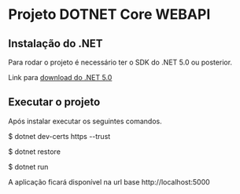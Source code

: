 # Projeto DOTNET Core WEBAPI

## Instalação do .NET

Para rodar o projeto é necessário ter o SDK do .NET 5.0 ou posterior.

Link para [download do .NET 5.0](https://dotnet.microsoft.com/download/dotnet/5.0)

## Executar o projeto

Após instalar executar os seguintes comandos.

$ dotnet dev-certs https --trust

$ dotnet restore

$ dotnet run

A aplicação ficará disponível na url base http://localhost:5000
